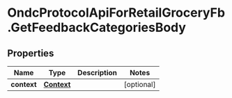# OndcProtocolApiForRetailGroceryFb.GetFeedbackCategoriesBody

## Properties
Name | Type | Description | Notes
------------ | ------------- | ------------- | -------------
**context** | [**Context**](Context.md) |  | [optional] 
